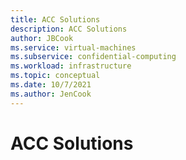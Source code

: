 ```yaml
---
title: ACC Solutions
description: ACC Solutions
author: JBCook
ms.service: virtual-machines
ms.subservice: confidential-computing
ms.workload: infrastructure
ms.topic: conceptual
ms.date: 10/7/2021
ms.author: JenCook
---
```


# ACC Solutions

<!--- Should include information for developers/operations/CTO on the building blocks of ACC – Trusted Execution Environments, Attestation, Key Management, Trusted Launch/Secure Boot ---> 